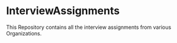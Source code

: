 # InterviewAssignments
This Repository contains all the interview assignments from various Organizations.
